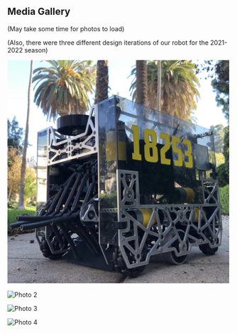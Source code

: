 ## Media Gallery
(May take some time for photos to load)

(Also, there were three different design iterations of our robot for the 2021-2022 season)

<p align="left">
  <img src="./Photo1.png" alt="Photo 1" width="500">
</p>

<p align="left">
  <img src="./Photo2.png" alt="Photo 2" width="500">
</p>

<p align="left">
  <img src="./Photo3.png" alt="Photo 3" width="500">
</p>

<p align="left">
  <img src="./Photo4.png" alt="Photo 4" width="500">
</p>
